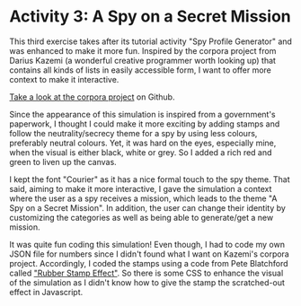# Activity 3: A Spy on a Secret Mission

This third exercise takes after its tutorial activity "Spy Profile Generator" and was enhanced to make it more fun. Inspired by the corpora project from Darius Kazemi (a wonderful creative programmer worth looking up) that contains all kinds of lists in easily accessible form, I want to offer more context to make it interactive.

[Take a look at the corpora project](https://github.com/dariusk/corpora) on Github.

Since the appearance of this simulation is inspired from a government's paperwork, I thought I could make it more exciting by adding stamps and follow the neutrality/secrecy theme for a spy by using less colours, preferably neutral colours. Yet, it was hard on the eyes, especially mine, when the visual is either black, white or grey. So I added a rich red and green to liven up the canvas.

I kept the font "Courier" as it has a nice formal touch to the spy theme. That said, aiming to make it more interactive, I gave the simulation a context where the user as a spy receives a mission, which leads to the theme "A Spy on a Secret Mission". In addition, the user can change their identity by customizing the categories as well as being able to generate/get a new mission.

It was quite fun coding this simulation! Even though, I had to code my own JSON file for numbers since I didn't found what I want on Kazemi's corpora project. Accordingly, I coded the stamps using a code from Pete Blatchford called ["Rubber Stamp Effect"](https://codepen.io/555/pen/pdwvBP). So there is some CSS to enhance the visual of the simulation as I didn't know how to give the stamp the scratched-out effect in Javascript.
